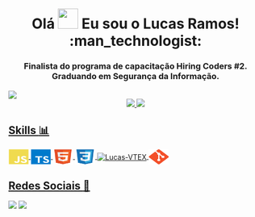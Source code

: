 <h1 align="center">Olá <img src="https://user-images.githubusercontent.com/86375264/137803002-a3e86dfe-65ec-449c-bd70-5315a11f47fb.gif" width="40" height="40" />
 Eu sou o Lucas Ramos! :man_technologist: </h1>
<h3 align="center">Finalista do programa de capacitação Hiring Coders #2. Graduando em Segurança da Informação.</h3>
<img align="center" src="https://user-images.githubusercontent.com/86375264/137806043-bbe3914e-0740-463e-9f4d-4398e213b8d6.jpg"/>

    
<div align="center">
  <a href="https://github.com/Lucaas-Ramos">
  <img src="https://github-readme-stats.vercel.app/api?username=Lucaas-Ramos&show_icons=true&theme=algolia&include_all_commits=true&count_private=true"/>
  <img height="196" src="https://github-readme-stats.vercel.app/api/top-langs/?username=Lucaas-Ramos&layout=compact&langs_count=7&theme=algolia"/>
</div>

 
 
## Skills :bar_chart:
  
  <img align="center" alt="Lucas-Js" height="30" width="40" src="https://raw.githubusercontent.com/devicons/devicon/master/icons/javascript/javascript-plain.svg">
  <img align="center" alt="Lucas-Ts" height="30" width="40" src="https://raw.githubusercontent.com/devicons/devicon/master/icons/typescript/typescript-plain.svg">
  <img align="center" alt="Rafa-HTML" height="30" width="40" src="https://raw.githubusercontent.com/devicons/devicon/master/icons/html5/html5-original.svg">
  <img align="center" alt="Lucas-CSS" height="30" width="40" src="https://raw.githubusercontent.com/devicons/devicon/master/icons/css3/css3-original.svg">
  <img align="center" alt="Lucas-VTEX" height="30" width="40" src="https://avatars.githubusercontent.com/in/18749?v=4">
  <img align="center" alt="Lucas-GIT" height="30" width="40" src="https://raw.githubusercontent.com/devicons/devicon/9f4f5cdb393299a81125eb5127929ea7bfe42889/icons/git/git-plain.svg">
 
 

 ## Redes Sociais :calling:
      
<div> 
  <a href="https://instagram.com/hahlucas" target="_blank"><img src="https://img.shields.io/badge/-Instagram-%23E4405F?style=for-the-badge&logo=instagram&logoColor=white" target="_blank"></a>
  <a href="https://www.linkedin.com/in/lucas-ramos-gmp" target="_blank"><img src="https://img.shields.io/badge/-LinkedIn-%230077B5?style=for-the-badge&logo=linkedin&logoColor=white" target="_blank"></a> 
</div>
